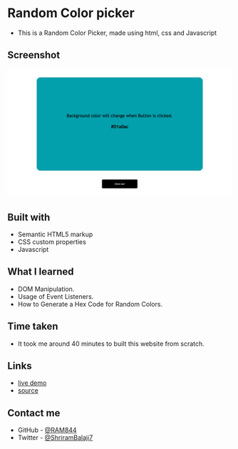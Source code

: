 # Random Color picker

- This is a Random Color Picker, made using html, css and Javascript



## Screenshot

![screenshot](./screenshot.jpeg)


## Built with

- Semantic HTML5 markup
- CSS custom properties
- Javascript


## What I learned
- DOM Manipulation.
- Usage of Event Listeners.
- How to Generate a Hex Code for Random Colors.

## Time taken
- It took me around 40 minutes to built this website from scratch.

## Links
- [live demo](https://clrc-clr-bg.netlify.app/)
- [source](https://github.com/RAM844/Random-colour-picker)


## Contact me
- GitHub - [@RAM844](https://github.com/RAM844)
- Twitter - [@ShriramBalaji7](https://www.twitter.com/ShriramBalaji7)